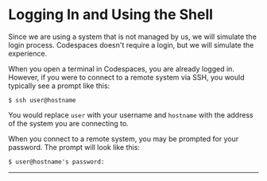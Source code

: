 # Logging In and Using the Shell

Since we are using a system that is not managed by us, we will simulate the login process.  Codespaces doesn't require a login, but we will simulate the experience.

When you open a terminal in Codespaces, you are already logged in. However, 
if you were to connect to a remote system via SSH, you would typically see a 
prompt like this:

```
$ ssh user@hostname
```
You would replace `user` with your username and `hostname` with the address of the system you are connecting to.

When you connect to a remote system, you may be prompted for your password.  The prompt will look like this:

```
$ user@hostname's password:
```
---
